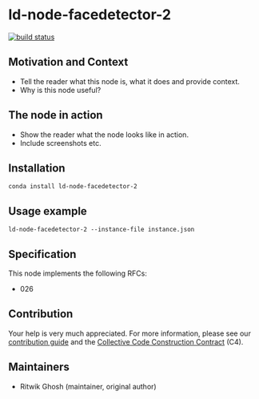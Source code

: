 # ld-node-facedetector-2

[![build status](https://gitlab.com/link.developers.beta/ld-node-facedetector-2/badges/master/build.svg)](https://gitlab.com/link.developers.beta/ld-node-facedetector-2/commits/master)

## Motivation and Context

- Tell the reader what this node is, what it does and provide context.
- Why is this node useful?

## The node in action

- Show the reader what the node looks like in action.
- Include screenshots etc.

## Installation

```
conda install ld-node-facedetector-2
```

## Usage example

```
ld-node-facedetector-2 --instance-file instance.json
```

## Specification

This node implements the following RFCs:
- 026

## Contribution

Your help is very much appreciated. For more information, please see our [contribution guide](./CONTRIBUTING.md) and the [Collective Code Construction Contract](https://gitlab.com/link.developers/RFC/blob/master/001/README.md) (C4).

## Maintainers

- Ritwik Ghosh (maintainer, original author)
